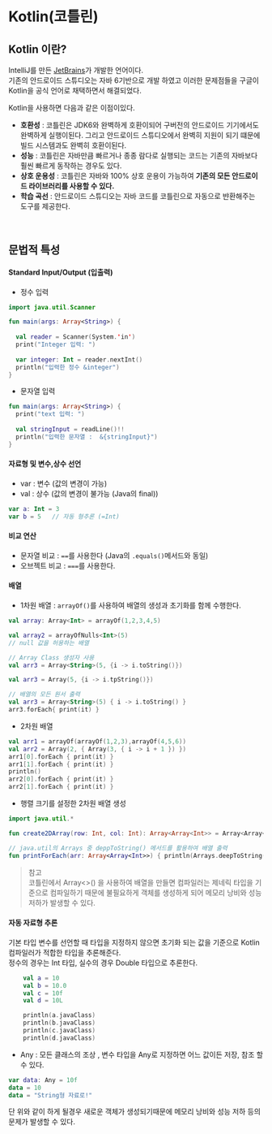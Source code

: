 # Kotlin(코틀린)


## Kotlin 이란?

IntelliJ를 만든 [JetBrains](https://www.jetbrains.com)가 개발한 언어이다.  
기존의 안드로이드 스튜디오는 자바 6기반으로 개발 하였고 이러한 문제점들을 구글이 Kotlin을 공식 언어로 채택하면서 해결되었다.  

Kotlin을 사용하면 다음과 같은 이점이있다.  

- **호환성** : 코틀린은 JDK6와 완벽하게 호환이되어 구버전의 안드로이드 기기에서도 완벽하게 실행이된다. 그리고 안드로이드 스튜디오에서 완벽히 지원이 되기 떄문에 빌드 시스템과도 완벽히 호환이된다.  
- **성능** : 코틀린은 자바만큼 빠르거나 종종 람다로 실행되는 코드는 기존의 자바보다 훨씬 빠르게 동작하는 경우도 있다.  
- **상호 운용성** : 코틀린은 자바와 100% 상호 운용이 가능하여 **기존의 모든 안드로이드 라이브러리를 사용할 수 있다.**  
- **학습 곡선** : 안드로이드 스튜디오는 자바 코드를 코틀린으로 자동으로 뱐환해주는 도구를 제공한다.  

</br>

## 문법적 특성  

#### Standard Input/Output (입출력)  

- 정수 입력

```kotlin
import java.util.Scanner

fun main(args: Array<String>) {
  
  val reader = Scanner(System.'in')
  print("Integer 입력: ")
  
  var integer: Int = reader.nextInt()
  println("입력한 정수 &integer")
}
```  

- 문자열 입력  

```kotlin
fun main(args: Array<String>) {
  print("text 입력: ")
  
  val stringInput = readLine()!!
  println("입력한 문자열 :  &{stringInput}")
}
```  

#### 자료형 및 변수,상수 선언  

- var : 변수 (값의 변경이 가능)
- val : 상수 (값의 변경이 불가능 (Java의 final))

```kotlin
var a: Int = 3
var b = 5	// 자동 형추론 (=Int)

```  

#### 비교 연산  

- 문자열 비교 : `==`를 사용한다 (Java의 `.equals()`메서드와 동일)
- 오브젝트 비교 : `===`를 사용한다. 

#### 배열  

- 1차원 배열 : `arrayOf()`를 사용하여 배열의 생성과 초기화를 함께 수행한다.  

```kotlin
val array: Array<Int> = arrayOf(1,2,3,4,5)

val array2 = arrayOfNulls<Int>(5)
// null 값을 허용하는 배열

// Array Class 생성자 사용
val arr3 = Array<String>(5, {i -> i.toString()})

val arr3 = Array(5, {i -> i.tpString()})

// 배열의 모든 원서 출력
val arr3 = Array<String>(5) { i -> i.toString() }
arr3.forEach{ print(it) }
```

- 2차원 배열 

```kotlin
val arr1 = arrayOf(arrayOf(1,2,3),arrayOf(4,5,6))
val arr2 = Array(2, { Array(3, { i -> i + 1 }) })
arr1[0].forEach { print(it) }
arr1[1].forEach { print(it) }
println()
arr2[0].forEach { print(it) }
arr2[1].forEach { print(it) }
```

- 행렬 크기를 설정한 2차원 배열 생성  

```kotlin
import java.util.*

fun create2DArray(row: Int, col: Int): Array<Array<Int>> = Array<Array<Int>>(row,{Array<Int>(col, {i -> 1})})

// java.util의 Arrays 중 deppToString() 메서드를 활용하여 배열 출력
fun printForEach(arr: Array<Array<Int>>) { println(Arrays.deepToString(arr))}
```

> 참고  
코틀린에서 Array<>() 을 사용하여 배열을 만들면 컴파일러는 제네릭 타입을 기준으로 컴파일하기 때문에 불필요하게 객체를 생성하게 되어 메모리 낭비와 성능 저하가 발생할 수 있다.  


#### 자동 자료형 추론

기본 타입 변수를 선언할 때 타입을 지정하지 않으면 초기화 되는 값을 기준으로 Kotlin 컴파일러가 적합한 타입을 추론해준다.  
정수의 경우는 Int 타입, 실수의 경우 Double 타입으로 추론한다.  

```kotlin
    val a = 10
    val b = 10.0
    val c = 10f
	val d = 10L

    println(a.javaClass)
    println(b.javaClass)
    println(c.javaClass)
    println(d.javaClass)
```

- Any : 모든 클래스의 조상 , 변수 타입을 Any로 지정하면 어느 값이든 저장, 참조 할 수 있다.  

```kotlin
var data: Any = 10f
data = 10
data = "String형 자료로!"
```

단 위와 같이 하게 될경우 새로운 객체가 생성되기때문에 메모리 낭비와 성능 저하 등의 문제가 발생할 수 있다.  









